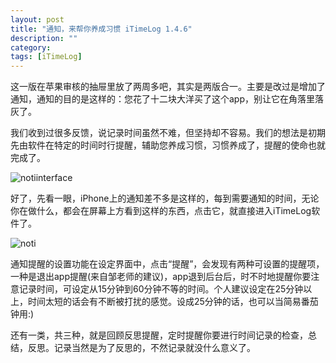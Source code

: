 ```yaml
---
layout: post
title: "通知，来帮你养成习惯 iTimeLog 1.4.6"
description: ""
category: 
tags: [iTimeLog]
---
```


这一版在苹果审核的抽屉里放了两周多吧，其实是两版合一。主要是改过是增加了通知，通知的目的是这样的：您花了十二块大洋买了这个app，别让它在角落里落灰了。

我们收到过很多反馈，说记录时间虽然不难，但坚持却不容易。我们的想法是初期先由软件在特定的时间时行提醒，辅助您养成习惯，习惯养成了，提醒的使命也就完成了。

![notiinterface](http://interbbs.b0.upaiyun.com/iTimeLog/notiinterface.png)

好了，先看一眼，iPhone上的通知差不多是这样的，每到需要通知的时间，无论你在做什么，都会在屏幕上方看到这样的东西，点击它，就直接进入iTimeLog软件了。

![noti](http://interbbs.b0.upaiyun.com/iTimeLog/noti.png)

通知提醒的设置功能在设定界面中，点击“提醒”，会发现有两种可设置的提醒项，一种是退出app提醒(来自邹老师的建议)，app退到后台后，时不时地提醒你要注意记录时间，可设定从15分钟到60分钟不等的时间。个人建议设定在25分钟以上，时间太短的话会有不断被打扰的感觉。设成25分钟的话，也可以当简易番茄钟用:)

还有一类，共三种，就是回顾反思提醒，定时提醒你要进行时间记录的检查，总结，反思。记录当然是为了反思的，不然记录就没什么意义了。
